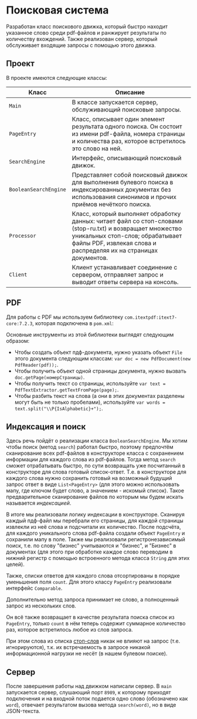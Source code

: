 # Поисковая система

Разработан класс поискового движка, который быстро находит указанное слово среди pdf-файлов и ранжирует результаты по количеству вхождений. Также реализован сервер, который обслуживает входящие запросы с помощью этого движка.

## Проект
В проекте имеются следующие классы:

| Класс                 | Описание                                                                                                                                                                                                           |
|-----------------------|--------------------------------------------------------------------------------------------------------------------------------------------------------------------------------------------------------------------|
| `Main`                | В классе запускается сервер, обслуживающий поисковые запросы.                                                                                                                                                      |
| `PageEntry`           | Класс, описывает один элемент результата одного поиска. Он состоит из имени pdf-файла, номера страницы и количества раз, которое встретилось это слово на ней.                                                     |
| `SearchEngine`        | Интерфейс, описывающий поисковый движок.                                                                                                                                                                           |
| `BooleanSearchEngine` | Представляет собой поисковый движок для выполнения булевого поиска в индексированных документах без использования синонимов и прочих приёмов нечёткого поиска.                                                     |
| `Processor`           | Класс, который выполняет обработку данных: читает файл со стоп-словами (stop-ru.txt) и возвращает множество уникальных стоп-слов; обрабатывает файлы PDF, извлекая слова и распределяя их на страницах документов. |
| `Client`              | Клиент устанавливает соединение с сервером, отправляет запрос и выводит ответы сервера на консоль.                                                                                                                 |

## PDF
Для работы с PDF мы используем библиотеку `com.itextpdf:itext7-core:7.2.3`, которая подключена в `pom.xml`:

Основные инструменты из этой библиотеки выглядят следующим образом:

* Чтобы создать объект пдф-документа, нужно указать объект `File` этого документа следующим классам: `var doc = new PdfDocument(new PdfReader(pdf));`.
* Чтобы получить объект одной страницы документа, нужно вызвать `doc.getPage(номерСтраницы)`.
* Чтобы получить текст со страницы, используйте `var text = PdfTextExtractor.getTextFromPage(page);`.
* Чтобы разбить текст на слова (а они в этих документах разделены могут быть не только пробелами), используйте `var words = text.split("\\P{IsAlphabetic}+");`.

## Индексация и поиск
Здесь речь пойдёт о реализации класса `BooleanSearchEngine`. Мы хотим чтобы поиск (метод `search`) работал быстро, поэтому предпочтём сканирование всех pdf-файлов в конструкторе класса с сохранением информации для каждого слова из pdf-файлов. Тогда метод `search` сможет отрабатывать быстро, по сути возвращать уже посчитанный в конструкторе для слова готовый список-ответ. Т.е. в конструкторе для каждого слова нужно сохранить готовый на возможный будущий запрос ответ в виде `List<PageEntry>` (для этого можно использовать мапу, где ключом будет слово, а значением - искомый список). Такое предварительное сканирование файлов по которым мы будем искать называется _индексацией_.

В итоге мы реализовали логику индексации в конструкторе. Сканируя каждый пдф-файл мы перебрали его страницы, для каждой страницы извлекли из неё слова и подсчитали их количество. После подсчёта, для каждого уникального слова pdf-файла создали объект `PageEntry` и сохранили мапу в поле. Также мы реализовали регистронезависимый поиск, т.е. по слову "бизнес" учитываются и "бизнес", и "Бизнес" в документах (для этого при обработке каждое слово переводим в нижний регистр с помощью встроенного метода класса `String` для этих целей).

Также, списки ответов для каждого слова отсортированы в порядке уменьшения поля `count`. Для этого классу `PageEntry` реализовали интерфейс `Comparable`.

Дополнительно метод запроса принимает не слово, а полноценный запрос из нескольких слов.

Он всё также возвращает в качестве результата поиска список из `PageEntry`, только `count` в нём теперь содержит суммарное количество раз, которое встретилось любое из слов запроса.

При этом слова из списка [стоп-слов](https://github.com/Netology-cp/pcs-final-diplom/blob/main/stop-ru.txt) никак не влияют на запрос (т.е. игнорируются), т.к. их встречаемость в запросе никакой информационной нагрузки не несёт (в нашем булевом поиске).
## Сервер
После завершения работы над движком написали сервер. В `main` запускается сервер, слушающий порт `8989`, к которому приходят подключения и на входной поток подается одно слово (обозначено как `word`), отвечает результатом вызова метода `search(word)`, но в виде JSON-текста.
